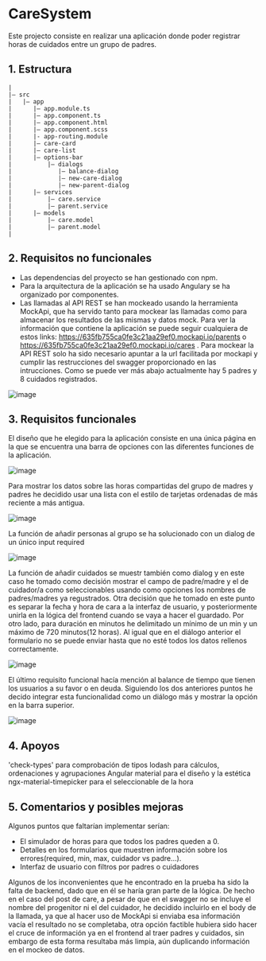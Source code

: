 # CareSystem
Este projecto consiste en realizar una aplicación donde poder registrar horas de cuidados entre un grupo de padres.

## 1. Estructura
```
|
|– src
|   |– app
|      |– app.module.ts
|      |– app.component.ts
|      |– app.component.html
|      |– app.component.scss
|      |- app-routing.module
|      |– care-card
|      |– care-list
|      |– options-bar
|          |– dialogs
|             |– balance-dialog
|             |– new-care-dialog
|             |– new-parent-dialog
|      |– services
|          |– care.service
|          |– parent.service
|      |– models
|          |– care.model
|          |– parent.model
|
```
## 2. Requisitos no funcionales
- Las dependencias del proyecto se han gestionado con npm.
- Para la arquitectura de la aplicación se ha usado Angulary se ha organizado por componentes.
- Las llamadas al API REST se han mockeado usando la herramienta MockApi, que ha servido tanto para mockear las llamadas como para almacenar los resultados de las mismas y datos mock. Para ver la información que contiene la aplicación se puede seguir cualquiera de estos links: https://635fb755ca0fe3c21aa29ef0.mockapi.io/parents o https://635fb755ca0fe3c21aa29ef0.mockapi.io/cares . Para mockear la API REST solo ha sido necesario apuntar a la url facilitada por mockapi y cumplir las restrucciones del swagger proporcionado en las intrucciones. Como se puede ver más abajo actualmente hay 5 padres y 8 cuidados registrados.

![image](https://user-images.githubusercontent.com/51970487/199483967-b462189f-7240-403a-88bd-c9b9ebfe7f5d.png)

## 3. Requisitos funcionales
El diseño que he elegido para la aplicación consiste en una única página en la que se encuentra una barra de opciones con las diferentes funciones de la aplicación.

![image](https://user-images.githubusercontent.com/51970487/199485583-ad2303fa-1651-4ca6-baf5-e251c58badf6.png)

Para mostrar los datos sobre las horas compartidas del grupo de madres y padres he decidido usar una lista con el estilo de tarjetas ordenadas de más reciente a más antigua. 

![image](https://user-images.githubusercontent.com/51970487/199485537-85efa9a9-94b7-401a-bd0d-68450e46b08d.png)

La función de añadir personas al grupo se ha solucionado con un dialog de un único input required

![image](https://user-images.githubusercontent.com/51970487/199485622-c1ef9b95-9fc2-47e5-9a02-d699d198d651.png)

La función de añadir cuidados se muestr también como dialog y en este caso he tomado como decisión mostrar el campo de padre/madre y el de cuidador/a como seleccionables usando como opciones los nombres de padres/madres ya regustrados. Otra decisión que he tomado en este punto es separar la fecha y hora de cara a la interfaz de usuario, y posteriormente unirla en la lógica del frontend cuando se vaya a hacer el guardado. Por otro lado, para duración en minutos he delimitado un mínimo de un min y un máximo de 720 minutos(12 horas). Al igual que en el diálogo anterior el formulario no se puede enviar hasta que no esté todos los datos rellenos correctamente.

![image](https://user-images.githubusercontent.com/51970487/199485754-d9c972d9-7c2a-40e1-94a7-8b846bc8308e.png)

El último requisito funcional hacía mención al balance de tiempo que tienen los usuarios a su favor o en deuda. Siguiendo los dos anteriores puntos he decido integrar esta funcionalidad como un diálogo más y mostrar la opción en la barra superior. 

![image](https://user-images.githubusercontent.com/51970487/199485789-34f91613-97cb-4d06-a8da-4e12730ae6ae.png)

## 4. Apoyos
'check-types' para comprobación de tipos
lodash para cálculos, ordenaciones y agrupaciones
Angular material para el diseño y la estética
ngx-material-timepicker para el seleccionable de la hora

## 5. Comentarios y posibles mejoras
Algunos puntos que faltarían implementar serían:
- El simulador de horas para que todos los padres queden a 0.
- Detalles en los formularios que muestren información sobre los errores(required, min, max, cuidador vs padre...).
- Interfaz de usuario con filtros por padres o cuidadores

Algunos de los inconvenientes que he encontrado en la prueba ha sido la falta de backend, dado que en él se haría gran parte de la lógica. De hecho en el caso del post de care, a pesar de que en el swagger no se incluye el nombre del progenitor ni el del cuidador, he decidido incluirlo en el body de la llamada, ya que al hacer uso de MockApi si enviaba esa información vacía el resultado no se completaba, otra opción factible hubiera sido hacer el cruce de información ya en el frontend al traer padres y cuidados, sin embargo de esta forma resultaba más limpia, aún duplicando información en el mockeo de datos.


